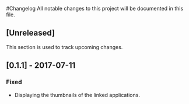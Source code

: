 #Changelog
All notable changes to this project will be documented in this file.

## [Unreleased]

This section is used to track upcoming changes.

## [0.1.1] - 2017-07-11
### Fixed
- Displaying the thumbnails of the linked applications.
